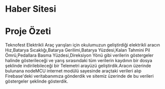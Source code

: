 # Haber Sitesi
# Proje Özeti
Teknofest Elektrikli Araç yarışları için okulumuzun geliştirdiği elektrikli aracın Hız,Batarya Sıcaklığı,Batarya Gerilimi,Batarya Yüzdesi,Kalan Tahmini Pil Ömrü,Pedallara Basma Yüzdesi,Direksiyon Yönü gibi verilerin göstergeler halinde gösterileceği ve yarış sırasındaki tüm verilerin kaydının bir dosya şeklinde indirilebileceği bir Telemetri arayüzü geliştirdik.Aracın üzerinde bulunana nodeMCU internet modülü sayesinde araçtaki verileri alıp Firebase'deki veritabanımıza gönderdik ve sitemiz üzerinde de bu verileri göstergeler şeklinde gösterdik.
